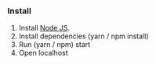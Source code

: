 ### Install

1. Install [Node JS](https://nodejs.org/).
2. Install dependencies (yarn / npm install)
3. Run (yarn / npm) start
4. Open localhost
